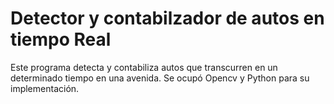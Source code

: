 <h1> Detector y contabilzador de autos en tiempo Real </h1>

Este programa detecta y contabiliza autos que transcurren en un determinado tiempo en una avenida. 
Se ocupó Opencv y Python para su implementación.
